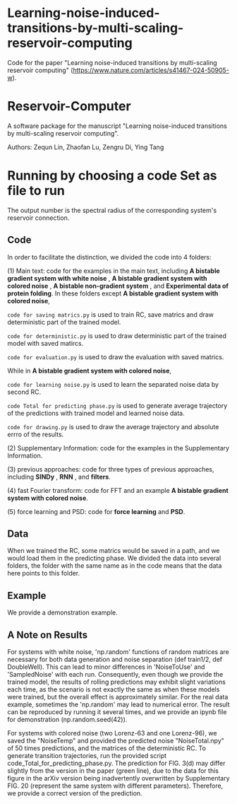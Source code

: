 # Learning-noise-induced-transitions-by-multi-scaling-reservoir-computing
Code for the paper "Learning noise-induced transitions by multi-scaling reservoir computing" (https://www.nature.com/articles/s41467-024-50905-w).

# Reservoir-Computer

A software package for the manuscript "Learning noise-induced transitions by multi-scaling reservoir computing".

Authors: Zequn Lin, Zhaofan Lu, Zengru Di, Ying Tang

# Running by choosing a code **Set as file to run**

The output number is the spectral radius of the corresponding system's reservoir connection.

## Code

In order to facilitate the distinction, we divided the code into 4 folders: 

(1) Main text: code for the examples in the main text, including **A bistable gradient system with white noise** , **A bistable gradient system with colored noise** , **A bistable non-gradient system** , and **Experimental data of protein folding**. In these folders except **A bistable gradient system with colored noise**,

 `code for saving matrics.py` is used to train RC, save matrics and draw deterministic part of the trained model. 
 
 `code for deterministic.py` is used to draw deterministic part of the trained model with saved matircs. 
 
 `code for evaluation.py` is used to draw the evaluation with saved matrics.

 While in **A bistable gradient system with colored noise**,

`code for learning noise.py` is used to learn the separated noise data by second RC.

`code Total for predicting phase.py` is used to generate average trajectory of the predictions with trained model and learned noise data.

`code for drawing.py` is used to draw the average trajectory and absolute errro of the results.

(2) Supplementary Information: code for the examples in the Supplementary Information.

(3) previous approaches: code for three types of previous approaches, including **SINDy** , **RNN** , and **filters**.

(4) fast Fourier transform: code for FFT and an example **A bistable gradient system with colored noise**.

(5) force learning and PSD: code for **force learning** and **PSD**.

## Data

When we trained the RC, some matrics would be saved in a path, and we would load them in the predicting phase. We divided the data into several folders, the folder with the same name as in the code means that the data here points to this folder.

## Example

We provide a demonstration example. 

## A Note on Results
For systems with white noise, 'np.random' functions of random matrices are necessary for both data generation and noise separation (def train1/2, def DoubleWell). This can lead to minor differences in 'NoiseToUse' and 'SampledNoise' with each run. Consequently, even though we provide the trained model, the results of rolling predictions may exhibit slight variations each time, as the scenario is not exactly the same as when these models were trained, but the overall effect is approximately similar. For the real data example, sometimes the 'np.random' may lead to numerical error. The result can be reproduced by running it several times, and we provide an ipynb file for demonstration (np.random.seed(42)).

For systems with colored noise (two Lorenz-63 and one Lorenz-96), we saved the "NoiseTemp" and provided the predicted noise "NoiseTotal.npy" of 50 times predictions, and the matrices of the deterministic RC. To generate transition trajectories, run the provided script code_Total_for_predicting_phase.py. The prediction for FIG. 3(d) may differ slightly from the version in the paper (green line), due to the data for this figure in the arXiv version being inadvertently overwritten by Supplementary FIG. 20 (represent the same system with different parameters). Therefore, we provide a correct version of the prediction.



